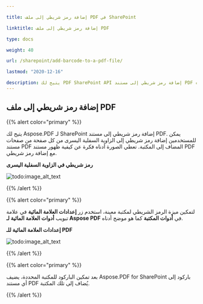 ```yaml
---

title: إضافة رمز شريطي إلى ملف PDF في SharePoint

linktitle: إضافة رمز شريطي إلى ملف PDF

type: docs

weight: 40

url: /sharepoint/add-barcode-to-a-pdf-file/

lastmod: "2020-12-16"

description: يتيح لك PDF SharePoint API إضافة رمز شريطي إلى مستند PDF كما هو موضح في الصورة أدناه.
---
```

## **إضافة رمز شريطي إلى ملف PDF**

{{% alert color="primary" %}}

يتيح لك Aspose.PDF لـ SharePoint إضافة رمز شريطي إلى مستند PDF. يمكن للمستخدمين إضافة رمز شريطي إلى الزاوية السفلية اليسرى من كل صفحة من صفحات مستند PDF المضاف إلى المكتبة. تعطي الصورة أدناه فكرة عن كيفية ظهور مستند PDF مع إضافة رمز شريطي.

**رمز شريطي في الزاوية السفلية اليسرى**

![todo:image_alt_text](add-barcode-to-a-pdf-file_1.png)

{{% /alert %}}

{{% alert color="primary" %}}

لتمكين ميزة الرمز الشريطي لمكتبة معينة، استخدم زر **إعدادات العلامة المائية** في علامة تبويب **أدوات العلامة المائية لـ Aspose PDF** في **أدوات المكتبة** كما هو موضح أدناه.

**إعدادات العلامة المائية للـ PDF**

![todo:image_alt_text](add-barcode-to-a-pdf-file_2.png)

{{% /alert %}}

{{% alert color="primary" %}}

بعد تمكين الباركود للمكتبة المحددة، يضيف Aspose.PDF for SharePoint باركود إلى أي مستند PDF يُضاف إلى تلك المكتبة.

{{% /alert %}}